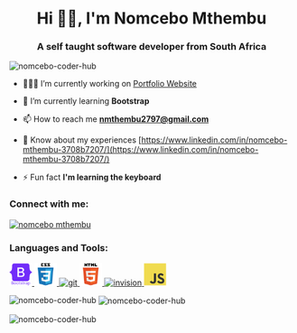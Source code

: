 <h1 align="center">Hi 👋🏾, I'm Nomcebo Mthembu</h1>
<h3 align="center">A self taught software developer from South Africa</h3>

<p align="left"> <img src="https://komarev.com/ghpvc/?username=nomcebo-coder-hub&label=Profile%20views&color=0e75b6&style=flat" alt="nomcebo-coder-hub" /> </p>

- 👩🏾‍💻 I’m currently working on [Portfolio Website](https://github.com/Nomcebo-coder-hub/Portfolio-website/tree/main)

- 🌱 I’m currently learning **Bootstrap**

- 📫 How to reach me **nmthembu2797@gmail.com**

- 📄 Know about my experiences [https://www.linkedin.com/in/nomcebo-mthembu-3708b7207/](https://www.linkedin.com/in/nomcebo-mthembu-3708b7207/)

- ⚡ Fun fact **I'm learning the keyboard**

<h3 align="left">Connect with me:</h3>
<p align="left">
<a href="https://linkedin.com/in/nomcebo mthembu" target="blank"><img align="center" src="https://raw.githubusercontent.com/rahuldkjain/github-profile-readme-generator/master/src/images/icons/Social/linked-in-alt.svg" alt="nomcebo mthembu" height="30" width="40" /></a>
</p>

<h3 align="left">Languages and Tools:</h3>
<p align="left"> <a href="https://getbootstrap.com" target="_blank" rel="noreferrer"> <img src="https://raw.githubusercontent.com/devicons/devicon/master/icons/bootstrap/bootstrap-plain-wordmark.svg" alt="bootstrap" width="40" height="40"/> </a> <a href="https://www.w3schools.com/css/" target="_blank" rel="noreferrer"> <img src="https://raw.githubusercontent.com/devicons/devicon/master/icons/css3/css3-original-wordmark.svg" alt="css3" width="40" height="40"/> </a> <a href="https://git-scm.com/" target="_blank" rel="noreferrer"> <img src="https://www.vectorlogo.zone/logos/git-scm/git-scm-icon.svg" alt="git" width="40" height="40"/> </a> <a href="https://www.w3.org/html/" target="_blank" rel="noreferrer"> <img src="https://raw.githubusercontent.com/devicons/devicon/master/icons/html5/html5-original-wordmark.svg" alt="html5" width="40" height="40"/> </a> <a href="https://www.invisionapp.com/" target="_blank" rel="noreferrer"> <img src="https://www.vectorlogo.zone/logos/invisionapp/invisionapp-icon.svg" alt="invision" width="40" height="40"/> </a> <a href="https://developer.mozilla.org/en-US/docs/Web/JavaScript" target="_blank" rel="noreferrer"> <img src="https://raw.githubusercontent.com/devicons/devicon/master/icons/javascript/javascript-original.svg" alt="javascript" width="40" height="40"/> </a> </p>

<p><img align="left" src="https://github-readme-stats.vercel.app/api/top-langs?username=nomcebo-coder-hub&show_icons=true&locale=en&layout=compact" alt="nomcebo-coder-hub" /></p>

<p>&nbsp;<img align="center" src="https://github-readme-stats.vercel.app/api?username=nomcebo-coder-hub&show_icons=true&locale=en" alt="nomcebo-coder-hub" /></p>

<p><img align="center" src="https://github-readme-streak-stats.herokuapp.com/?user=nomcebo-coder-hub&" alt="nomcebo-coder-hub" /></p>


